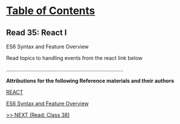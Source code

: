 # [Table of Contents](https://wondwosentsige.github.io/code-401-reading-notes/Home)

## Read 35: React I

ES6 Syntax and Feature Overview

Read topics to handling events from the react link below


...............................................................................

__Attributions for the following Reference materials and their authors__

[REACT](https://reactjs.org/docs/hello-world.html)

[ES6 Syntax and Feature Overview](https://www.taniarascia.com/es6-syntax-and-feature-overview/)

[>> NEXT (Read: Class 38)](https://wondwosentsige.github.io/code-401-reading-note/class-38)